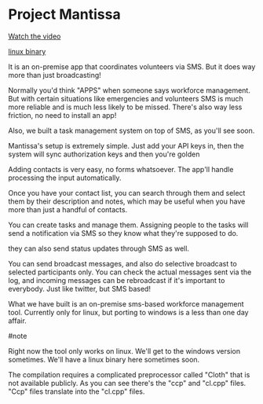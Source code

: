 # Project Mantissa
    
   [Watch the video](https://youtu.be/woxRbwKTink)
    
   [linux binary](https://mega.nz/file/7oUi3SKD#j-l976ZbFwPwmQEmEo2I1Wp-eObWSRcRrfwRZ4gsf1Y)
    
   It is an on-premise app that coordinates volunteers
   via SMS. But it does way more than just broadcasting!
   
   Normally you'd think "APPS" when someone says workforce management.
   But with certain situations like emergencies and volunteers
   SMS is much more reliable and is much less likely to be missed.
   There's also way less friction, no need to install an app!
   
   Also, we built a task management system on top of SMS, as you'll see soon.
   
   Mantissa's setup is extremely simple. Just add your API keys in, 
   then the system will sync authorization keys and then you're golden
   
   Adding contacts is very easy, no forms whatsoever. The app'll handle processing the
   input automatically.
   
   Once you have your contact list, you can search through them and select them by
   their description and notes, which may be useful when you have more than just a handful
   of contacts.
   
   You can create tasks and manage them. Assigning people to the tasks will send a notification
   via SMS so they know what they're supposed to do.
   
   they can also send status updates through SMS as well.
   
   You can send broadcast messages, and also do selective broadcast to selected participants only.
   You can check the actual messages sent via the log, and incoming messages can be rebroadcast
   if it's important to everybody. Just like twitter, but SMS based!
   
   What we have built is an on-premise sms-based workforce management tool.
   Currently only for linux, but porting to windows is a less than one day affair.
   
#note
   
   Right now the tool only works on linux. We'll get to the windows version sometimes.
   We'll have a linux binary here sometimes soon.
   
   The compilation requires a complicated preprocessor called "Cloth" that is not available publicly.
   As you can see there's the "ccp" and "cl.cpp" files. "Ccp" files translate into the "cl.cpp" files.
   
   
   
